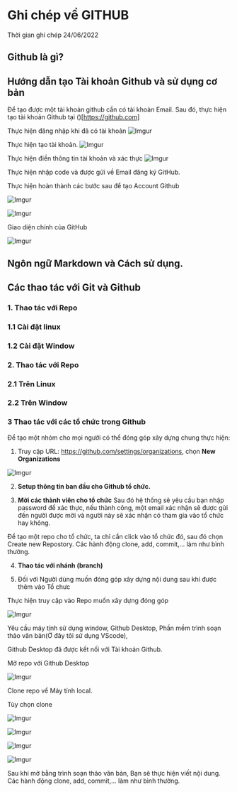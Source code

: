 # Ghi chép về GITHUB
Thời gian ghi chép 24/06/2022
## Github là gì?
## Hướng dẫn tạo Tài khoản Github và sử dụng cơ bản
Để tạo được một tài khoản github cần có tài khoản Email. Sau đó, thực hiện tạo tài khoản Github tại ()[https://github.com]


Thực hiện đăng nhập khi đã có tài khoản
![Imgur](https://i.imgur.com/Ohq1rGp.png)

Thực hiện tạo tài khoản.
![Imgur](https://i.imgur.com/YlfMv8u.png)

Thực hiện điền thông tin tài khoản và xác thực
![Imgur](https://i.imgur.com/ZpIwnPV.png)

Thực hiện nhập code và được gửi về Email đăng ký GitHub.

Thực hiện hoàn thành các bước sau để tạo Account Github

![Imgur](https://i.imgur.com/8GFCoWJ.png)

![Imgur](https://i.imgur.com/gqEcs8x.png)

Giao diện chính của GitHub

![Imgur](https://i.imgur.com/COVMmzd.png)




## Ngôn ngữ Markdown và Cách sử dụng.
## Các thao tác với Git và Github

### 1. Thao tác với Repo
### 1.1 Cài đặt linux
### 1.2 Cài đặt Window 
### 2. Thao tác với Repo
### 2.1 Trên Linux
### 2.2 Trên Window 
### 3 Thao tác với các tổ chức trong Github
Để tạo một nhóm cho mọi người có thể đóng góp xây dựng chung thực hiện:
1. Truy cập URL: https://github.com/settings/organizations, chọn **New Organizations**

![Imgur](https://i.imgur.com/ogRA5Ke.png)

2. **Setup thông tin ban đầu cho Github tổ chức.**

3. **Mời các thành viên cho tổ chức**
Sau đó hệ thống sẽ yêu cầu bạn nhập password để xác thực, nếu thành công, một email xác nhận sẽ được gửi đến người được mời và người này sẽ xác nhận có tham gia vào tổ chức hay không.

Để tạo một repo cho tổ chức, ta chỉ cần click vào tổ chức đó, sau đó chọn Create new Repostory. Các hành động clone, add, commit,... làm như bình thường.

4.  **Thao tác với nhánh (branch)**

5. Đối với Người dùng muốn đóng góp xây dựng nội dung sau khi được thêm vào Tổ chưc


Thực hiện truy cập vào Repo muốn xây dựng đóng góp

![Imgur](https://i.imgur.com/wN7d2F6.png)

Yêu cầu máy tính sử dụng window, Github Desktop, Phần mềm trình soạn thảo văn bản(Ở đây tôi sử dụng VScode), 

Github Desktop đã được kết nối với Tài khoản Github.

Mở repo  với Github Desktop

![Imgur](https://i.imgur.com/QVSXbR4.png)

Clone repo về Máy tính local.

Tùy chọn clone

![Imgur](https://i.imgur.com/69jVNGM.png)

![Imgur](https://i.imgur.com/3BI09If.png)

![Imgur](https://i.imgur.com/BPaWnrx.png)

![Imgur](https://i.imgur.com/HVzRlzI.png)

Sau khi mở bằng trình soạn thảo văn bản, Bạn sẽ thực hiện viết nội dung. Các hành động clone, add, commit,... làm như bình thường.